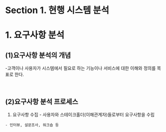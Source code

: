 # Section 1. 현행 시스템 분석

# 1. 요구사항 분석

   ## (1)요구사항 분석의 개념
   -고객이나 사용자가 시스템에서 필요로 하는 기능이나 서비스에 대한 이해와 정의를 목표로 한다.

   <br/>

   ## (2)요구사항 분석 프로세스
   1. 요구사항 수집
    - 사용자와 스테이크홀더(이해관계자)들로부터 요구사항을 수립
      
    - 인터뷰, 설문조사, 워크숍 등
